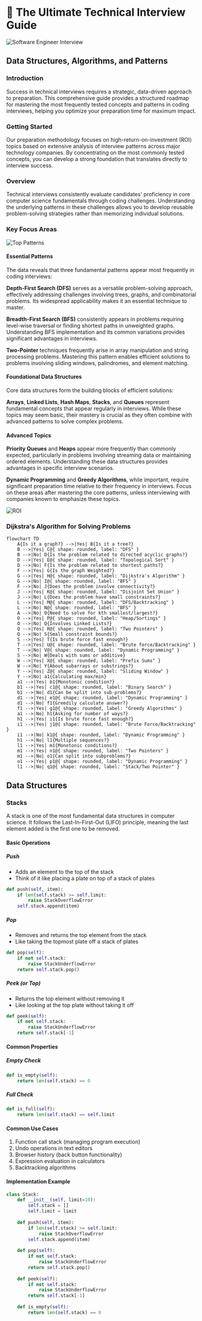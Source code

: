 ﻿# 🚀 The Ultimate Technical Interview Guide
![Software Engineer Interview](https://i.postimg.cc/BnTvjL3t/temp-Imageb-Xdn-Pv.avif)

## Data Structures, Algorithms, and Patterns

### Introduction

Success in technical interviews requires a strategic, data-driven approach to preparation. This comprehensive guide provides a structured roadmap for mastering the most frequently tested concepts and patterns in coding interviews, helping you optimize your preparation time for maximum impact.

### Getting Started

Our preparation methodology focuses on high-return-on-investment (ROI) topics based on extensive analysis of interview patterns across major technology companies. By concentrating on the most commonly tested concepts, you can develop a strong foundation that translates directly to interview success.

### Overview

Technical interviews consistently evaluate candidates' proficiency in core computer science fundamentals through coding challenges. Understanding the underlying patterns in these challenges allows you to develop reusable problem-solving strategies rather than memorizing individual solutions.

### Key Focus Areas
![Top Patterns](https://i.postimg.cc/pTn3d1Xd/temp-Imagen-Zq-In-B.avif)

#### Essential Patterns

The data reveals that three fundamental patterns appear most frequently in coding interviews:

**Depth-First Search (DFS)** serves as a versatile problem-solving approach, effectively addressing challenges involving trees, graphs, and combinatorial problems. Its widespread applicability makes it an essential technique to master.

**Breadth-First Search (BFS)** consistently appears in problems requiring level-wise traversal or finding shortest paths in unweighted graphs. Understanding BFS implementation and its common variations provides significant advantages in interviews.

**Two-Pointer** techniques frequently arise in array manipulation and string processing problems. Mastering this pattern enables efficient solutions to problems involving sliding windows, palindromes, and element matching.

#### Foundational Data Structures

Core data structures form the building blocks of efficient solutions:

**Arrays**, **Linked Lists**, **Hash Maps**, **Stacks**, and **Queues** represent fundamental concepts that appear regularly in interviews. While these topics may seem basic, their mastery is crucial as they often combine with advanced patterns to solve complex problems.

#### Advanced Topics

**Priority Queues** and **Heaps** appear more frequently than commonly expected, particularly in problems involving streaming data or maintaining ordered elements. Understanding these data structures provides advantages in specific interview scenarios.

**Dynamic Programming** and **Greedy Algorithms**, while important, require significant preparation time relative to their frequency in interviews. Focus on these areas after mastering the core patterns, unless interviewing with companies known to emphasize these topics.

![ROI](https://i.postimg.cc/yYgG7Gx3/temp-Image-CVm6rg.avif)

### Dijkstra's Algorithm for Solving Problems
```mermaid
flowchart TD
    A{Is it a graph?} -->|Yes| B{Is it a tree?}
    B -->|Yes| C@{ shape: rounded, label: "DFS" }
    B -->|No| D{Is the problem related to directed acyclic graphs?}
    D -->|Yes| E@{ shape: rounded, label: "Topological Sort" }
    D -->|No| F{Is the problem related to shortest paths?}
    F -->|Yes| G{Is the graph Weighted?}
    G -->|Yes| H@{ shape: rounded, label: "Dijkstra's Algorithm" }
    G -->|No| I@{ shape: rounded, label: "BFS" }
    F -->|No| J{Does the problem involve connectivity?}
    J -->|Yes| K@{ shape: rounded, label: "Disjoint Set Union" }
    J -->|No| L{Does the problem have small constraints?}
    L -->|Yes| M@{ shape: rounded, label: "DFS/Backtracking" }
    L -->|No| N@{ shape: rounded, label: "BFS" }
    A -->|No| O{Need to solve for kth smallest/largest?}
    O -->|Yes| P@{ shape: rounded, label: "Heap/Sortings" }
    O -->|No| Q{Involves Linked Lists?}
    Q -->|Yes| R@{ shape: rounded, label: "Two Pointers" }
    Q -->|No| S{Small constraint bounds?}
    S -->|Yes| T{Is brute force fast enough?}
    T -->|Yes| U@{ shape: rounded, label: "Brute force/Backtracking" }
    T -->|No| V@{ shape: rounded, label: "Dynamic Programming" }
    S -->|No| W{Deals with sums or additive}
    W -->|Yes| X@{ shape: rounded, label: "Prefix Sums" }
    W -->|No| Y{About subarrays or substrings?}
    Y -->|Yes| Z@{ shape: rounded, label: "Sliding Window" }
    Y -->|No| a1{Calculating max/min}
    a1 -->|Yes| b1{Monotonic condition?}
    b1 -->|Yes| c1@{ shape: rounded, label: "Binary Search" }
    b1 -->|No| d1{Can be split into sub-problems?}
    d1 -->|Yes| e1@{ shape: rounded, label: "Dynamic Programming" }
    d1 -->|No| f1{Greedily calculate answer?}
    f1 -->|Yes| g1@{ shape: rounded, label: "Greedy Algorithms" }
    a1 -->|No| h1{Asking for number of ways?}
    h1 -->|Yes| i1{Is brute force fast enough?}
    i1 -->|Yes| j1@{ shape: rounded, label: "Brute Force/Backtracking" }
    i1 -->|No| k1@{ shape: rounded, label: "Dynamic Programming" }
    h1 -->|No| l1{Multiple sequences?}
    l1 -->|Yes| m1{Monotonic conditions?}
    m1 -->|Yes| n1@{ shape: rounded, label: "Two Pointers" }
    m1 -->|No| o1{Can split into subproblems?}
    o1 -->|Yes| p1@{ shape: rounded, label: "Dynamic Programming" }
    l1 -->|No| q1@{ shape: rounded, label: "Stack/Two Pointer" }
```
## Data Structures

### Stacks

A stack is one of the most fundamental data structures in computer science. It follows the Last-In-First-Out (LIFO) principle, meaning the last element added is the first one to be removed.

#### Basic Operations

##### Push

-   Adds an element to the top of the stack
-   Think of it like placing a plate on top of a stack of plates
```python title="stack.py" linenums="1"
def push(self, item):
    if len(self.stack) >= self.limit:
        raise StackOverflowError
    self.stack.append(item)
```
##### Pop

-   Removes and returns the top element from the stack
-   Like taking the topmost plate off a stack of plates
```python title="stack.py" linenums="1"
def pop(self):
    if not self.stack:
        raise StackUnderflowError
    return self.stack.pop()
```
##### Peek (or Top)

-   Returns the top element without removing it
-   Like looking at the top plate without taking it off
```python title="stack.py" linenums="1"
def peek(self):
    if not self.stack:
        raise StackUnderflowError
    return self.stack[-1]
```

#### Common Properties

##### Empty Check
```python title="stack.py" linenums="1"
def is_empty(self):
    return len(self.stack) == 0
```
##### Full Check
```python title="stack.py" linenums="1"
def is_full(self):
    return len(self.stack) == self.limit
```

#### Common Use Cases

1.  Function call stack (managing program execution)
2.  Undo operations in text editors
3.  Browser history (back button functionality)
4.  Expression evaluation in calculators
5.  Backtracking algorithms

#### Implementation Example
```python title="stack.py" linenums="1"
class Stack:
    def __init__(self, limit=10):
        self.stack = []
        self.limit = limit
    
    def push(self, item):
        if len(self.stack) >= self.limit:
            raise StackOverflowError
        self.stack.append(item)
    
    def pop(self):
        if not self.stack:
            raise StackUnderflowError
        return self.stack.pop()
    
    def peek(self):
        if not self.stack:
            raise StackUnderflowError
        return self.stack[-1]
    
    def is_empty(self):
        return len(self.stack) == 0
```
